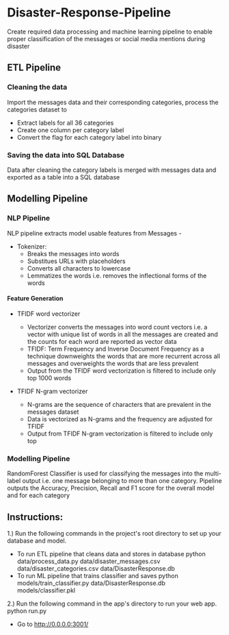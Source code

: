 # Disaster-Response-Pipeline
Create required data processing and machine learning pipeline to enable proper classification of the messages or social media mentions during disaster

## ETL Pipeline
### Cleaning the data
Import the messages data and their corresponding categories, process the categories dataset to 
 - Extract labels for all 36 categories
 - Create one column per category label
 - Convert the flag for each category label into binary

### Saving the data into SQL Database
Data after cleaning the category labels is merged with messages data and exported as a table into a SQL database

## Modelling Pipeline
### NLP Pipeline
NLP pipeline extracts model usable features from Messages -

 - Tokenizer:
   - Breaks the messages into words
   - Substitues URLs with placeholders
   - Converts all characters to lowercase
   - Lemmatizes the words i.e. removes the inflectional forms of the words
   
#### Feature Generation
  - TFIDF word vectorizer
    - Vectorizer converts the messages into word count vectors i.e. a vector with unique list of words in all the messages are created and the counts for each word are reported as vector data
    - TFIDF: Term Frequency and Inverse Document Frequency as a technique downweights the words that are more recurrent across all messages and overweights the words that are less prevalent
    - Output from the TFIDF word vectorization is filtered to include only top 1000 words

  - TFIDF N-gram vectorizer
    - N-grams are the sequence of characters that are prevalent in the messages dataset
    - Data is vectorized as N-grams and the frequency are adjusted for TFIDF
    - Output from TFIDF N-gram vectorization is filtered to include only top 
    
### Modelling Pipeline    
RandomForest Classifier is used for classifying the messages into the multi-label output i.e. one message belonging to more than one category. Pipeline outputs the Accuracy, Precision, Recall and F1 score for the overall model and for each category 

## Instructions:

 1.) Run the following commands in the project's root directory to set up your database and model.

 - To run ETL pipeline that cleans data and stores in database 
    python data/process_data.py data/disaster_messages.csv data/disaster_categories.csv data/DisasterResponse.db
 - To run ML pipeline that trains classifier and saves 
    python models/train_classifier.py data/DisasterResponse.db models/classifier.pkl

 2.) Run the following command in the app's directory to run your web app. 
    python run.py

 - Go to http://0.0.0.0:3001/
